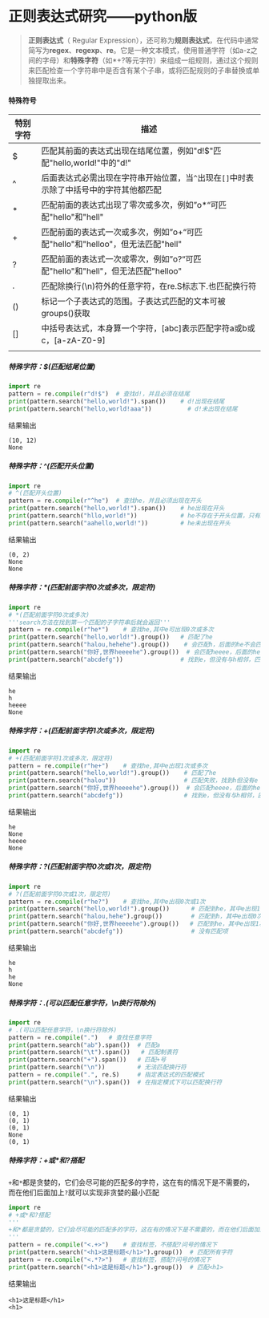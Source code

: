 # 正则表达式研究——python版

> **正则表达式**（ Regular  Expression），还可称为**规则表达式**，在代码中通常简写为**regex**、**regexp**、**re**。它是一种文本模式，使用普通字符（如a-z之间的字母）和**特殊字符**（如*+?等元字符）来组成一组规则，通过这个规则来匹配检查一个字符串中是否含有某个子串，或将匹配规则的子串替换或单独提取出来。



#### 特殊符号

| 特别字符 | 描述                                                         |
| -------- | ------------------------------------------------------------ |
| $        | 匹配其前面的表达式出现在结尾位置，例如"d!$"匹配"hello,world!"中的"d!" |
| ^        | 后面表达式必需出现在字符串开始位置，当`^`出现在`[]`中时表示除了中括号中的字符其他都匹配 |
| *        | 匹配前面的表达式出现了零次或多次，例如”o*“可匹配"hello"和"hell" |
| +        | 匹配前面的表达式一次或多次，例如”o+“可匹配"hello"和"helloo"，但无法匹配"hell" |
| ?        | 匹配前面的表达式一次或零次，例如”o?“可匹配"hello"和"hell"，但无法匹配"helloo" |
| .        | 匹配除换行(\n)符外的任意字符，在re.S标志下.也匹配换行符      |
| ()       | 标记一个子表达式的范围。子表达式匹配的文本可被groups()获取   |
| []       | 中括号表达式，本身算一个字符，[abc]表示匹配字符a或b或c，[a-zA-Z0-9] |
|          |                                                              |



##### 特殊字符：$(匹配结尾位置)

```python
import re
pattern = re.compile(r"d!$")  # 查找d!，并且必须在结尾
print(pattern.search("hello,world!").span())    # d!出现在结尾
print(pattern.search("hello,world!aaa"))          # d!未出现在结尾
```

结果输出

```
(10, 12)
None
```



##### 特殊字符：^(匹配开头位置)

```python
import re
# ^(匹配开头位置)
pattern = re.compile(r"^he")  # 查找he，并且必须出现在开头
print(pattern.search("hello,world!").span())    # he出现在开头
print(pattern.search("hllo,world!"))    		# he不存在于开头位置，只有h是不行的
print(pattern.search("aahello,world!"))         # he未出现在开头
```

结果输出

```
(0, 2)
None
None
```



##### 特殊字符：*(匹配前面字符0次或多次，限定符)

```python
import re
# *(匹配前面字符0次或多次)
'''search方法在找到第一个匹配的子字符串后就会返回'''
pattern = re.compile(r"he*")    # 查找he,其中e可出现0次或多次
print(pattern.search("hello,world!").group())   # 匹配了he
print(pattern.search("halou,hehehe").group())    # 会匹配h，后面的he不会匹配，因为有h存在，e出现0次也会匹配
print(pattern.search("你好,世界heeeehe").group())  # 会匹配heeee，后面的he算第二个匹配子字符串，不会被返回
print(pattern.search("abcdefg"))                # 找到e，但没有与h相邻，匹配失败
```

结果输出

```
he
h
heeee
None
```



##### 特殊字符：+(匹配前面字符1次或多次，限定符)

```python
import re
# +(匹配前面字符1次或多次，限定符)
pattern = re.compile(r"he+")    # 查找he,其中e出现1次或多次
print(pattern.search("hello,world!").group())    # 匹配了he
print(pattern.search("halou"))                   # 匹配失败，找到h但没有e
print(pattern.search("你好,世界heeeehe").group())  # 会匹配heeee，后面的he算第二个匹配子字符串，不会被返回
print(pattern.search("abcdefg"))                 # 找到e，但没有与h相邻，匹配失败
```

结果输出

```
he
None
heeee
None
```



##### 特殊字符：?(匹配前面字符0次或1次，限定符)

```python
import re
# ?(匹配前面字符0次或1次，限定符)
pattern = re.compile(r"he?")    # 查找he,其中e出现0次或1次
print(pattern.search("hello,world!").group())      # 匹配到he，其中e出现1次
print(pattern.search("halou,hehe").group())        # 匹配到h，其中e出现0次
print(pattern.search("你好,世界heeeehe").group())   # 匹配到he，其中e出现1次，后面的e不再匹配
print(pattern.search("abcdefg"))                   # 没有匹配项
```

结果输出

```
he
h
he
None
```



##### 特殊字符：.(可以匹配任意字符，\n换行符除外)

```python
import re
# .(可以匹配任意字符，\n换行符除外)
pattern = re.compile(".")   # 查找任意字符
print(pattern.search("ab").span())  # 匹配a
print(pattern.search("\t").span())   # 匹配制表符
print(pattern.search("+").span())   # 匹配+号
print(pattern.search("\n"))         # 无法匹配换行符
pattern = re.compile(".", re.S)     # 指定表达式的匹配模式
print(pattern.search("\n").span())  # 在指定模式下可以匹配换行符
```

结果输出

```
(0, 1)
(0, 1)
(0, 1)
None
(0, 1)
```



##### 特殊字符：+或*和?搭配

​		`+`和`*`都是贪婪的，它们会尽可能的匹配多的字符，这在有的情况下是不需要的，而在他们后面加上`?`就可以实现非贪婪的最小匹配

```python
import re
# +或*和?搭配
'''
+和*都是贪婪的，它们会尽可能的匹配多的字符，这在有的情况下是不需要的，而在他们后面加上?就可以实现非贪婪的最小匹配
'''
pattern = re.compile("<.+>")    # 查找标签，不搭配?问号的情况下
print(pattern.search("<h1>这是标题</h1>").group())  # 匹配所有字符
pattern = re.compile("<.*?>")   # 查找标签，搭配?问号的情况下
print(pattern.search("<h1>这是标题</h1>").group())  # 匹配<h1>
```

结果输出

```
<h1>这是标题</h1>
<h1>
```

